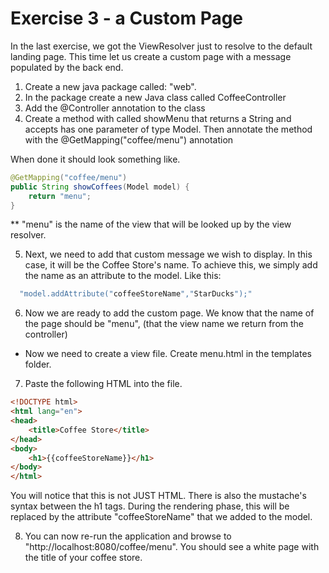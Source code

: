 # Exercise 3 - a Custom Page

In the last exercise, we got the ViewResolver just to resolve to the default landing page. This time let us create a custom page with a message populated by the back end.

1. Create a new java package called: "web".
2. In the package create a new Java class called CoffeeController
3. Add the @Controller annotation to the class
4. Create a method with called showMenu that returns a String and accepts has one parameter of type Model.
Then annotate the method with the @GetMapping("coffee/menu") annotation
 
When done it should look something like.
```java
@GetMapping("coffee/menu") 
public String showCoffees(Model model) {
    return "menu"; 
}
```
**  "menu" is the name of the view that will be looked up by the view resolver.

5. Next, we need to add that custom message we wish to display. In this case, it will be the Coffee Store's name. 
To achieve this, we simply add the name as an attribute to the model. Like this:
```java
  "model.addAttribute("coffeeStoreName","StarDucks");"
```

6. Now we are ready to add the custom page.
We know that the name of the page should be "menu", (that the view name we return from the controller)
- Now we need to create a view file. Create menu.html 
 in the templates folder.

7. Paste the following HTML into the file.

```html
<!DOCTYPE html>
<html lang="en">
<head>
    <title>Coffee Store</title>
</head>
<body>
    <h1>{{coffeeStoreName}}</h1>
</body>
</html>
```
You will notice that this is not JUST HTML. There is also the mustache's syntax between the h1 tags. During the rendering phase, this will be replaced by the attribute "coffeeStoreName" that we added to the model. 

8. You can now re-run the application and browse to "http://localhost:8080/coffee/menu".  You should see a white page with the title of your coffee store.


